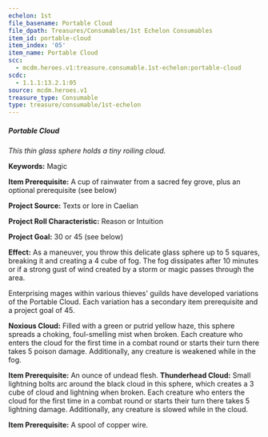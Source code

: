 ```yaml
---
echelon: 1st
file_basename: Portable Cloud
file_dpath: Treasures/Consumables/1st Echelon Consumables
item_id: portable-cloud
item_index: '05'
item_name: Portable Cloud
scc:
  - mcdm.heroes.v1:treasure.consumable.1st-echelon:portable-cloud
scdc:
  - 1.1.1:13.2.1:05
source: mcdm.heroes.v1
treasure_type: Consumable
type: treasure/consumable/1st-echelon
---
```


##### Portable Cloud

*This thin glass sphere holds a tiny roiling cloud.*

**Keywords:** Magic

**Item Prerequisite:** A cup of rainwater from a sacred fey grove, plus an optional prerequisite (see below)

**Project Source:** Texts or lore in Caelian

**Project Roll Characteristic:** Reason or Intuition

**Project Goal:** 30 or 45 (see below)

**Effect:** As a maneuver, you throw this delicate glass sphere up to 5 squares, breaking it and creating a 4 cube of fog. The fog dissipates after 10 minutes or if a strong gust of wind created by a storm or magic passes through the area.

Enterprising mages within various thieves' guilds have developed variations of the Portable Cloud. Each variation has a secondary item prerequisite and a project goal of 45.

**Noxious Cloud:** Filled with a green or putrid yellow haze, this sphere spreads a choking, foul-smelling mist when broken. Each creature who enters the cloud for the first time in a combat round or starts their turn there takes 5 poison damage. Additionally, any creature is weakened while in the fog.

**Item Prerequisite:** An ounce of undead flesh. **Thunderhead Cloud:** Small lightning bolts arc around the black cloud in this sphere, which creates a 3 cube of cloud and lightning when broken. Each creature who enters the cloud for the first time in a combat round or starts their turn there takes 5 lightning damage. Additionally, any creature is slowed while in the cloud.

**Item Prerequisite:** A spool of copper wire.
